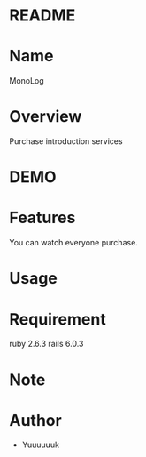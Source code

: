 # README

# Name

  MonoLog
  
# Overview

  Purchase introduction services

# DEMO

# Features

  You can watch everyone purchase.

# Usage

# Requirement

  ruby 2.6.3
  rails 6.0.3

# Note

# Author

  * Yuuuuuuk
